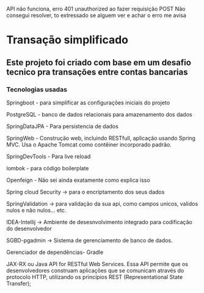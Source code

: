 API não funciona, erro 401 unauthorized ao fazer requisição POST
Não consegui resolver, to extressado se alguem ver e achar o erro me avisa

<h1>Transação simplificado
</h1>

<h2> Este projeto foi criado com base em um desafio tecnico pra transações entre contas bancarias </h2>

<h3>Tecnologias usadas</h3>
Springboot - para simplificar as configurações iniciais do projeto

PostgreSQL - banco de dados relacionais para amazenamento dos dados

SpringDataJPA - Para persistencia de dados

SpringWeb - Construção web, incluindo RESTfull, aplicação usando Spring MVC. Usa o Apache Tomcat como contêiner incorporado padrão.

SpringDevTools - Para live reload

lombok - para código boilerplate

Openfeign - Não sei ainda exatamente como explica isso

Spring cloud Security -> para o encriptamento dos seus dados

SpringValidation -> para validação da sua api, como campos unicos, validos nulos e não nulos... etc.

IDEA-Intellij -> Ambiente de desesnvolvimento integrado para codificação do desenvolvedor

SGBD-pgadmin -> Sistema de gerenciamento de banco de dados.

Gerenciador de dependências- Gradle

JAX-RX ou Java API for RESTful Web Services. Essa API permite que os desenvolvedores construam aplicações que se comunicam através do protocolo HTTP, utilizando os princípios REST (Representational State Transfer);

